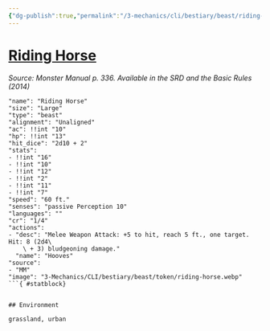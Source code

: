 ```yaml
---
{"dg-publish":true,"permalink":"/3-mechanics/cli/bestiary/beast/riding-horse/","tags":["ttrpg-cli/compendium/src/5e/mm","ttrpg-cli/monster/cr/1-4","ttrpg-cli/monster/environment/grassland","ttrpg-cli/monster/environment/urban","ttrpg-cli/monster/size/large","ttrpg-cli/monster/type/beast"]}
---
```


# [Riding Horse](3-Mechanics\CLI\bestiary\beast/riding-horse.md)
*Source: Monster Manual p. 336. Available in the <span title='Systems Reference Document (5.1)'>SRD</span> and the Basic Rules (2014)*  

```statblock
"name": "Riding Horse"
"size": "Large"
"type": "beast"
"alignment": "Unaligned"
"ac": !!int "10"
"hp": !!int "13"
"hit_dice": "2d10 + 2"
"stats":
- !!int "16"
- !!int "10"
- !!int "12"
- !!int "2"
- !!int "11"
- !!int "7"
"speed": "60 ft."
"senses": "passive Perception 10"
"languages": ""
"cr": "1/4"
"actions":
- "desc": "Melee Weapon Attack: +5 to hit, reach 5 ft., one target. Hit: 8 (2d4\
    \ + 3) bludgeoning damage."
  "name": "Hooves"
"source":
- "MM"
"image": "3-Mechanics/CLI/bestiary/beast/token/riding-horse.webp"
```{ #statblock}


## Environment

grassland, urban